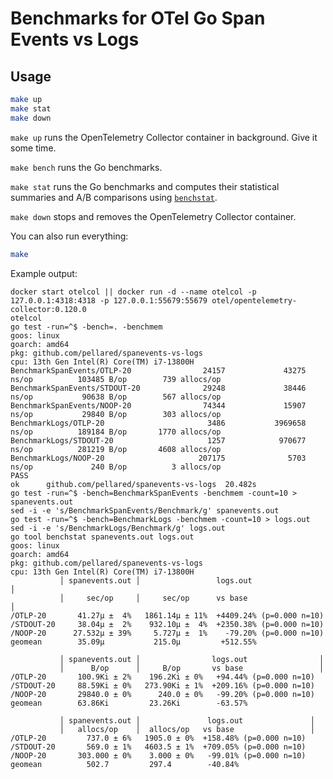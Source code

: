 # Benchmarks for OTel Go Span Events vs Logs

## Usage

```sh
make up
make stat
make down
```

`make up` runs the OpenTelemetry Collector container in background. Give it some time.

`make bench` runs the Go benchmarks.

`make stat` runs the Go benchmarks and computes their statistical summaries and
A/B comparisons using [`benchstat`](https://pkg.go.dev/golang.org/x/perf/cmd/benchstat).

`make down` stops and removes the OpenTelemetry Collector container.

You can also run everything:

```sh
make
```

Example output:

```out
docker start otelcol || docker run -d --name otelcol -p 127.0.0.1:4318:4318 -p 127.0.0.1:55679:55679 otel/opentelemetry-collector:0.120.0
otelcol
go test -run=^$ -bench=. -benchmem
goos: linux
goarch: amd64
pkg: github.com/pellared/spanevents-vs-logs
cpu: 13th Gen Intel(R) Core(TM) i7-13800H
BenchmarkSpanEvents/OTLP-20                24157             43275 ns/op          103485 B/op        739 allocs/op
BenchmarkSpanEvents/STDOUT-20              29248             38446 ns/op           90638 B/op        567 allocs/op
BenchmarkSpanEvents/NOOP-20                74344             15907 ns/op           29840 B/op        303 allocs/op
BenchmarkLogs/OTLP-20                       3486           3969658 ns/op          189184 B/op       1770 allocs/op
BenchmarkLogs/STDOUT-20                     1257            970677 ns/op          281219 B/op       4608 allocs/op
BenchmarkLogs/NOOP-20                     207175              5703 ns/op             240 B/op          3 allocs/op
PASS
ok      github.com/pellared/spanevents-vs-logs  20.482s
go test -run=^$ -bench=BenchmarkSpanEvents -benchmem -count=10 > spanevents.out 
sed -i -e 's/BenchmarkSpanEvents/Benchmark/g' spanevents.out
go test -run=^$ -bench=BenchmarkLogs -benchmem -count=10 > logs.out
sed -i -e 's/BenchmarkLogs/Benchmark/g' logs.out
go tool benchstat spanevents.out logs.out
goos: linux
goarch: amd64
pkg: github.com/pellared/spanevents-vs-logs
cpu: 13th Gen Intel(R) Core(TM) i7-13800H
           │ spanevents.out │                 logs.out                 │
           │     sec/op     │     sec/op      vs base                  │
/OTLP-20       41.27µ ±  4%   1861.14µ ± 11%  +4409.24% (p=0.000 n=10)
/STDOUT-20     38.04µ ±  2%    932.10µ ±  4%  +2350.38% (p=0.000 n=10)
/NOOP-20      27.532µ ± 39%     5.727µ ±  1%    -79.20% (p=0.000 n=10)
geomean        35.09µ           215.0µ         +512.55%

           │ spanevents.out │                logs.out                │
           │      B/op      │     B/op       vs base                 │
/OTLP-20       100.9Ki ± 2%    196.2Ki ± 0%   +94.44% (p=0.000 n=10)
/STDOUT-20     88.59Ki ± 0%   273.90Ki ± 1%  +209.16% (p=0.000 n=10)
/NOOP-20       29840.0 ± 0%      240.0 ± 0%   -99.20% (p=0.000 n=10)
geomean        63.86Ki         23.26Ki        -63.57%

           │ spanevents.out │               logs.out               │
           │   allocs/op    │  allocs/op   vs base                 │
/OTLP-20         737.0 ± 6%   1905.0 ± 0%  +158.48% (p=0.000 n=10)
/STDOUT-20       569.0 ± 1%   4603.5 ± 1%  +709.05% (p=0.000 n=10)
/NOOP-20       303.000 ± 0%    3.000 ± 0%   -99.01% (p=0.000 n=10)
geomean          502.7         297.4        -40.84%
```
 
